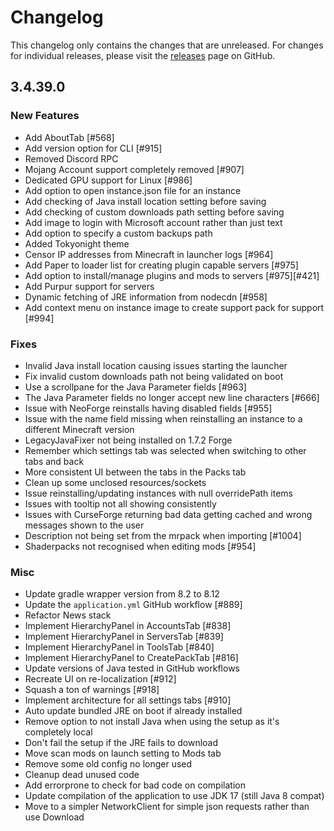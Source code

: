 # Changelog

This changelog only contains the changes that are unreleased. For changes for individual releases, please visit the
[releases](https://github.com/ATLauncher/ATLauncher/releases) page on GitHub.

## 3.4.39.0

### New Features
- Add AboutTab [#568]
- Add version option for CLI [#915]
- Removed Discord RPC
- Mojang Account support completely removed [#907]
- Dedicated GPU support for Linux [#986]
- Add option to open instance.json file for an instance
- Add checking of Java install location setting before saving
- Add checking of custom downloads path setting before saving
- Add image to login with Microsoft account rather than just text
- Add option to specify a custom backups path
- Added Tokyonight theme
- Censor IP addresses from Minecraft in launcher logs [#964]
- Add Paper to loader list for creating plugin capable servers [#975]
- Add option to install/manage plugins and mods to servers [#975][#421]
- Add Purpur support for servers
- Dynamic fetching of JRE information from nodecdn [#958]
- Add context menu on instance image to create support pack for support [#994]

### Fixes
- Invalid Java install location causing issues starting the launcher
- Fix invalid custom downloads path not being validated on boot
- Use a scrollpane for the Java Parameter fields [#963]
- The Java Parameter fields no longer accept new line characters [#666]
- Issue with NeoForge reinstalls having disabled fields [#955]
- Issue with the name field missing when reinstalling an instance to a different Minecraft version
- LegacyJavaFixer not being installed on 1.7.2 Forge
- Remember which settings tab was selected when switching to other tabs and back
- More consistent UI between the tabs in the Packs tab
- Clean up some unclosed resources/sockets
- Issue reinstalling/updating instances with null overridePath items
- Issues with tooltip not all showing consistently
- Issues with CurseForge returning bad data getting cached and wrong messages shown to the user
- Description not being set from the mrpack when importing [#1004]
- Shaderpacks not recognised when editing mods [#954]

### Misc
- Update gradle wrapper version from 8.2 to 8.12
- Update the `application.yml` GitHub workflow [#889]
- Refactor News stack
- Implement HierarchyPanel in AccountsTab [#838]
- Implement HierarchyPanel in ServersTab [#839]
- Implement HierarchyPanel in ToolsTab [#840]
- Implement HierarchyPanel to CreatePackTab [#816]
- Update versions of Java tested in GitHub workflows
- Recreate UI on re-localization [#912]
- Squash a ton of warnings [#918]
- Implement architecture for all settings tabs [#910]
- Auto update bundled JRE on boot if already installed
- Remove option to not install Java when using the setup as it's completely local
- Don't fail the setup if the JRE fails to download
- Move scan mods on launch setting to Mods tab
- Remove some old config no longer used
- Cleanup dead unused code
- Add errorprone to check for bad code on compilation
- Update compilation of the application to use JDK 17 (still Java 8 compat)
- Move to a simpler NetworkClient for simple json requests rather than use Download